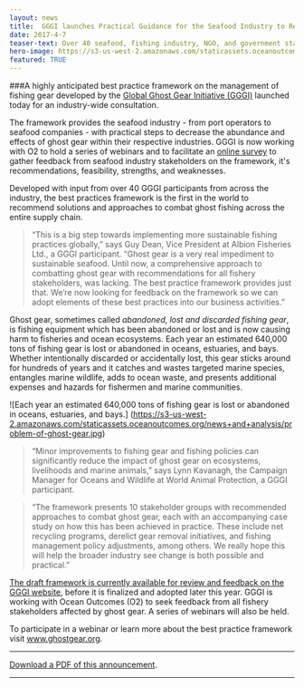 ```yaml
---
layout: news
title:  GGGI launches Practical Guidance for the Seafood Industry to Reduce Marine Litter
date: 2017-4-7
teaser-text: Over 40 seafood, fishing industry, NGO, and government stakeholders have joined forces to recommend practical steps the seafood industry can take to reduce ghost fishing gear.
hero-image: https://s3-us-west-2.amazonaws.com/staticassets.oceanoutcomes.org/news+and+analysis/hero+images/ghost-gear-feedback-announcement-hero.jpg
featured: TRUE
---
```

###A highly anticipated best practice framework on the management of fishing gear developed by the <a href="http://www.ghostgear.org/" target="_blank">Global Ghost Gear Initiative (GGGI)</a> launched today for an industry-wide consultation.

The framework provides the seafood industry - from port operators to seafood companies - with practical steps to decrease the abundance and effects of ghost gear within their respective industries.  GGGI is now working with O2 to hold a series of webinars and to facilitate an <a href="https://www.surveymonkey.com/r/BPF-Feedback" target="_blank">online survey</a> to gather feedback from seafood industry stakeholders on the framework, it's recommendations, feasibility, strengths, and weaknesses.

Developed with input from over 40 GGGI participants from across the industry, the best practices framework is the first in the world to recommend solutions and approaches to combat ghost fishing across the entire supply chain.

> “This is a big step towards implementing more sustainable fishing practices globally,” says Guy Dean, Vice President at Albion Fisheries Ltd., a GGGI participant. “Ghost gear is a very real impediment to sustainable seafood. Until now, a comprehensive approach to combatting ghost gear with recommendations for all fishery stakeholders, was lacking. The best practice framework provides just that. We’re now looking for feedback on the framework so we can adopt elements of these best practices into our business activities.”

Ghost gear, sometimes called *abandoned, lost and discarded fishing gear*, is fishing equipment which has been abandoned or lost and is now causing harm to fisheries and ocean ecosystems. Each year an estimated 640,000 tons of fishing gear is lost or abandoned in oceans, estuaries, and bays. Whether intentionally discarded or accidentally lost, this gear sticks around for hundreds of years and it catches and wastes targeted marine species, entangles marine wildlife, adds to ocean waste, and presents additional expenses and hazards for fishermen and marine communities.

![Each year an estimated 640,000 tons of fishing gear is lost or abandoned in oceans, estuaries, and bays.]
(https://s3-us-west-2.amazonaws.com/staticassets.oceanoutcomes.org/news+and+analysis/problem-of-ghost-gear.jpg)

> “Minor improvements to fishing gear and fishing policies can significantly reduce the impact of ghost gear on ecosystems, livelihoods and marine animals,” says Lynn Kavanagh, the Campaign Manager for Oceans and Wildlife at World Animal Protection, a GGGI participant. 

>“The framework presents 10 stakeholder groups with recommended approaches to combat ghost gear, each with an accompanying case study on how this has been achieved in practice. These include net recycling programs, derelict gear removal initiatives, and fishing management policy adjustments, among others. We really hope this will help the broader industry see change is both possible and practical.”

<a href="http://www.ghostgear.org/best-practice-consultation" target="_blank">The draft framework is currently available for review and feedback on the GGGI website</a>, before it is finalized and adopted later this year. GGGI is working with Ocean Outcomes (O2) to seek feedback from all fishery stakeholders affected by ghost gear. A series of webinars will also be held. 

To participate in a webinar or learn more about the best practice framework visit <a href="http://www.ghostgear.org/" target="_blank">www.ghostgear.org</a>.

-----

<a href="https://s3-us-west-2.amazonaws.com/staticassets.oceanoutcomes.org/news+and+analysis/GGGIBPFFeedbackPressReleaseApril2017.pdf" target="_blank">Download a PDF of this announcement</a>.

-----
